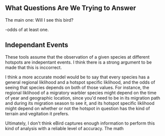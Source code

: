 ## What Questions Are We Trying to Answer
The main one: Will I see this bird?

-odds of at least one.


## Independant Events
These tools assume that the observation of a given species at different hotspots are indepentant events. I think there is a strong argument to be made that this is inccorrect.

I think a more accurate model would be to say that every species has a general regional liklihood and a hotspot specific liklihood, and the odds of seeing that species depends on both of those values. For instance, the regional liklihood of a migratory warbler species might depend on the time of year and geographic location, since you'd need to be in its migration path and during its migration season to see it, and its hotspot specific liklihood might depend on whether or not the hotspot in question has the kind of terrain and vegitation it prefers.

Ultimately, I don't think eBird captures enough information to perform this kind of analysis with a reliable level of accuracy. The math

